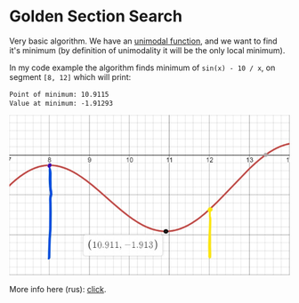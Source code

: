 # Golden Section Search

Very basic algorithm. We have an [unimodal function](https://en.wikipedia.org/wiki/Unimodality), and we want to find it's minimum (by definition of unimodality it will be the only local minimum).

In my code example the algorithm finds minimum of `sin(x) - 10 / x`, on segment `[8, 12]` which will print:

```
Point of minimum: 10.9115
Value at minimum: -1.91293
```

<p align="center">
  <img alt="Function graphic build with Desmos" src="https://github.com/dmitrii-artuhov/optimization-algorithms/blob/master/2-golden-section-search/assets/golden-section-search-1.jpg" />
</p>

More info here (rus): [click](http://www.machinelearning.ru/wiki/index.php?title=%D0%9C%D0%B5%D1%82%D0%BE%D0%B4_%D0%B7%D0%BE%D0%BB%D0%BE%D1%82%D0%BE%D0%B3%D0%BE_%D1%81%D0%B5%D1%87%D0%B5%D0%BD%D0%B8%D1%8F._%D0%A1%D0%B8%D0%BC%D0%BC%D0%B5%D1%82%D1%80%D0%B8%D1%87%D0%BD%D1%8B%D0%B5_%D0%BC%D0%B5%D1%82%D0%BE%D0%B4%D1%8B).